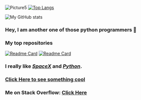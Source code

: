 
![Picture5](https://user-images.githubusercontent.com/74598401/124297572-d4579480-db78-11eb-8087-c2057137a4fc.png)
[![Top Langs](https://github-readme-stats.vercel.app/api/top-langs/?username=somepythonprogrammer&theme=dark)]()

![My GitHub stats](https://github-readme-stats.vercel.app/api?username=somepythonprogrammer&show_icons=true&theme=dark)

### Hey, I am another one of those python programmers 👋

### My top repositories
[![Readme Card](https://github-readme-stats.vercel.app/api/pin/?username=somepythonprogrammer&repo=WebCraft)](https://github.com/somePythonProgrammer/WebCraft)
[![Readme Card](https://github-readme-stats.vercel.app/api/pin/?username=somepythonprogrammer&repo=PyTaskbar)](https://github.com/somePythonProgrammer/PyTaskbar)

### I really like [_SpaceX_](https://www.spacex.com) and [_Python_](https://www.python.org).

### [Click Here to see something cool](https://skyline.github.com/somepythonprogrammer/2020)
### Me on Stack Overflow: [Click Here](https://stackoverflow.com/users/15922830/somepythonprogrammer)

